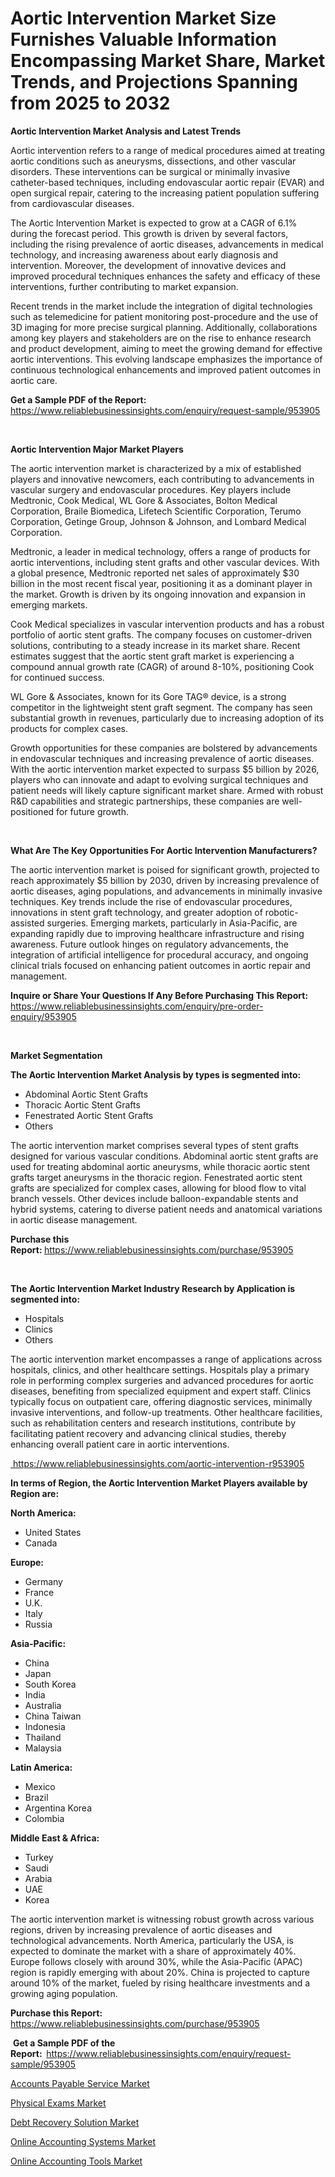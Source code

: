 <p><h1>Aortic Intervention Market Size Furnishes Valuable Information Encompassing Market Share, Market Trends, and Projections Spanning from 2025 to 2032</h1></p><p><strong>Aortic Intervention Market Analysis and Latest Trends</strong></p>
<p><p>Aortic intervention refers to a range of medical procedures aimed at treating aortic conditions such as aneurysms, dissections, and other vascular disorders. These interventions can be surgical or minimally invasive catheter-based techniques, including endovascular aortic repair (EVAR) and open surgical repair, catering to the increasing patient population suffering from cardiovascular diseases. </p><p>The Aortic Intervention Market is expected to grow at a CAGR of 6.1% during the forecast period. This growth is driven by several factors, including the rising prevalence of aortic diseases, advancements in medical technology, and increasing awareness about early diagnosis and intervention. Moreover, the development of innovative devices and improved procedural techniques enhances the safety and efficacy of these interventions, further contributing to market expansion.</p><p>Recent trends in the market include the integration of digital technologies such as telemedicine for patient monitoring post-procedure and the use of 3D imaging for more precise surgical planning. Additionally, collaborations among key players and stakeholders are on the rise to enhance research and product development, aiming to meet the growing demand for effective aortic interventions. This evolving landscape emphasizes the importance of continuous technological enhancements and improved patient outcomes in aortic care.</p></p>
<p><strong>Get a Sample PDF of the Report:&nbsp;</strong> <a href="https://www.reliablebusinessinsights.com/enquiry/request-sample/953905?utm_campaign=60&utm_medium=2&utm_source=Github&utm_content=ia&utm_term=07032025&utm_id=aortic-intervention">https://www.reliablebusinessinsights.com/enquiry/request-sample/953905</a></p>
<p>&nbsp;</p>
<p><strong>Aortic Intervention Major Market Players</strong></p>
<p><p>The aortic intervention market is characterized by a mix of established players and innovative newcomers, each contributing to advancements in vascular surgery and endovascular procedures. Key players include Medtronic, Cook Medical, WL Gore & Associates, Bolton Medical Corporation, Braile Biomedica, Lifetech Scientific Corporation, Terumo Corporation, Getinge Group, Johnson & Johnson, and Lombard Medical Corporation.</p><p>Medtronic, a leader in medical technology, offers a range of products for aortic interventions, including stent grafts and other vascular devices. With a global presence, Medtronic reported net sales of approximately $30 billion in the most recent fiscal year, positioning it as a dominant player in the market. Growth is driven by its ongoing innovation and expansion in emerging markets.</p><p>Cook Medical specializes in vascular intervention products and has a robust portfolio of aortic stent grafts. The company focuses on customer-driven solutions, contributing to a steady increase in its market share. Recent estimates suggest that the aortic stent graft market is experiencing a compound annual growth rate (CAGR) of around 8-10%, positioning Cook for continued success.</p><p>WL Gore & Associates, known for its Gore TAG® device, is a strong competitor in the lightweight stent graft segment. The company has seen substantial growth in revenues, particularly due to increasing adoption of its products for complex cases.</p><p>Growth opportunities for these companies are bolstered by advancements in endovascular techniques and increasing prevalence of aortic diseases. With the aortic intervention market expected to surpass $5 billion by 2026, players who can innovate and adapt to evolving surgical techniques and patient needs will likely capture significant market share. Armed with robust R&D capabilities and strategic partnerships, these companies are well-positioned for future growth.</p></p>
<p>&nbsp;</p>
<p><strong>What Are The Key Opportunities For Aortic Intervention Manufacturers?</strong></p>
<p><p>The aortic intervention market is poised for significant growth, projected to reach approximately $5 billion by 2030, driven by increasing prevalence of aortic diseases, aging populations, and advancements in minimally invasive techniques. Key trends include the rise of endovascular procedures, innovations in stent graft technology, and greater adoption of robotic-assisted surgeries. Emerging markets, particularly in Asia-Pacific, are expanding rapidly due to improving healthcare infrastructure and rising awareness. Future outlook hinges on regulatory advancements, the integration of artificial intelligence for procedural accuracy, and ongoing clinical trials focused on enhancing patient outcomes in aortic repair and management.</p></p>
<p><strong>Inquire or Share Your Questions If Any Before Purchasing This Report:</strong> <a href="https://www.reliablebusinessinsights.com/enquiry/pre-order-enquiry/953905?utm_campaign=60&utm_medium=2&utm_source=Github&utm_content=ia&utm_term=07032025&utm_id=aortic-intervention">https://www.reliablebusinessinsights.com/enquiry/pre-order-enquiry/953905</a></p>
<p>&nbsp;</p>
<p><strong>Market Segmentation</strong></p>
<p><strong>The Aortic Intervention Market Analysis by types is segmented into:</strong></p>
<p><ul><li>Abdominal Aortic Stent Grafts</li><li>Thoracic Aortic Stent Grafts</li><li>Fenestrated Aortic Stent Grafts</li><li>Others</li></ul></p>
<p><p>The aortic intervention market comprises several types of stent grafts designed for various vascular conditions. Abdominal aortic stent grafts are used for treating abdominal aortic aneurysms, while thoracic aortic stent grafts target aneurysms in the thoracic region. Fenestrated aortic stent grafts are specialized for complex cases, allowing for blood flow to vital branch vessels. Other devices include balloon-expandable stents and hybrid systems, catering to diverse patient needs and anatomical variations in aortic disease management.</p></p>
<p><strong>Purchase this Report:&nbsp;</strong><a href="https://www.reliablebusinessinsights.com/purchase/953905?utm_campaign=60&utm_medium=2&utm_source=Github&utm_content=ia&utm_term=07032025&utm_id=aortic-intervention">https://www.reliablebusinessinsights.com/purchase/953905</a></p>
<p>&nbsp;</p>
<p><strong>The Aortic Intervention Market Industry Research by Application is segmented into:</strong></p>
<p><ul><li>Hospitals</li><li>Clinics</li><li>Others</li></ul></p>
<p><p>The aortic intervention market encompasses a range of applications across hospitals, clinics, and other healthcare settings. Hospitals play a primary role in performing complex surgeries and advanced procedures for aortic diseases, benefiting from specialized equipment and expert staff. Clinics typically focus on outpatient care, offering diagnostic services, minimally invasive interventions, and follow-up treatments. Other healthcare facilities, such as rehabilitation centers and research institutions, contribute by facilitating patient recovery and advancing clinical studies, thereby enhancing overall patient care in aortic interventions.</p></p>
<p><a href="https://www.reliablebusinessinsights.com/aortic-intervention-r953905?utm_campaign=60&utm_medium=2&utm_source=Github&utm_content=ia&utm_term=07032025&utm_id=aortic-intervention">&nbsp;https://www.reliablebusinessinsights.com/aortic-intervention-r953905</a></p>
<p><strong>In terms of Region, the Aortic Intervention Market Players available by Region are:</strong></p>
<p>
    <p> <strong> North America: </strong>
        <ul>
            <li>United States</li>
            <li>Canada</li>
        </ul>
        </p> 
    <p> <strong> Europe: </strong>
        <ul>
            <li>Germany</li>
            <li>France</li>
            <li>U.K.</li>
            <li>Italy</li>
            <li>Russia</li>
        </ul>
        </p> 
    <p> <strong> Asia-Pacific: </strong>
        <ul>
            <li>China</li>
            <li>Japan</li>
            <li>South Korea</li>
            <li>India</li>
            <li>Australia</li>
            <li>China Taiwan</li>
            <li>Indonesia</li>
            <li>Thailand</li>
            <li>Malaysia</li>
        </ul>
        </p> 
    <p> <strong> Latin America: </strong>
        <ul>
            <li>Mexico</li>
            <li>Brazil</li>
            <li>Argentina Korea</li>
            <li>Colombia</li>
        </ul>
        </p> 
    <p> <strong> Middle East & Africa: </strong>
        <ul>
            <li>Turkey</li>
            <li>Saudi</li>
            <li>Arabia</li>
            <li>UAE</li>
            <li>Korea</li>
        </ul>
    </p>
    </p>
<p><p>The aortic intervention market is witnessing robust growth across various regions, driven by increasing prevalence of aortic diseases and technological advancements. North America, particularly the USA, is expected to dominate the market with a share of approximately 40%. Europe follows closely with around 30%, while the Asia-Pacific (APAC) region is rapidly emerging with about 20%. China is projected to capture around 10% of the market, fueled by rising healthcare investments and a growing aging population.</p></p>
<p><strong>Purchase this Report: </strong><a href="https://www.reliablebusinessinsights.com/purchase/953905?utm_campaign=60&utm_medium=2&utm_source=Github&utm_content=ia&utm_term=07032025&utm_id=aortic-intervention">https://www.reliablebusinessinsights.com/purchase/953905</a></p>
<p>&nbsp;<strong>Get a Sample PDF of the Report:&nbsp;&nbsp;</strong><a href="https://www.reliablebusinessinsights.com/enquiry/request-sample/953905?utm_campaign=60&utm_medium=2&utm_source=Github&utm_content=ia&utm_term=07032025&utm_id=aortic-intervention">https://www.reliablebusinessinsights.com/enquiry/request-sample/953905</a></p>
<p><strong></strong></p>
<p><p><a href="https://github.com/gasiorgary79/Market-Research-Report-List-1/blob/main/accounts-payable-service-market.md?utm_campaign=60&utm_medium=2&utm_source=Github&utm_content=ia&utm_term=07032025&utm_id=aortic-intervention">Accounts Payable Service Market</a></p><p><a href="https://github.com/ozolsgasko02/Market-Research-Report-List-1/blob/main/physical-exams-market.md?utm_campaign=60&utm_medium=2&utm_source=Github&utm_content=ia&utm_term=07032025&utm_id=aortic-intervention">Physical Exams Market</a></p><p><a href="https://github.com/vigatoimrene04/Market-Research-Report-List-1/blob/main/debt-recovery-solution-market.md?utm_campaign=60&utm_medium=2&utm_source=Github&utm_content=ia&utm_term=07032025&utm_id=aortic-intervention">Debt Recovery Solution Market</a></p><p><a href="https://github.com/supashcriana/Market-Research-Report-List-1/blob/main/online-accounting-systems-market.md?utm_campaign=60&utm_medium=2&utm_source=Github&utm_content=ia&utm_term=07032025&utm_id=aortic-intervention">Online Accounting Systems Market</a></p><p><a href="https://github.com/joubehobock75/Market-Research-Report-List-1/blob/main/online-accounting-tools-market.md?utm_campaign=60&utm_medium=2&utm_source=Github&utm_content=ia&utm_term=07032025&utm_id=aortic-intervention">Online Accounting Tools Market</a></p></p>